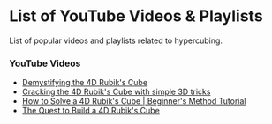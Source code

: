# List of YouTube Videos & Playlists

List of popular videos and playlists related to hypercubing.

### YouTube Videos
- [Demystifying the 4D Rubik's Cube](https://www.youtube.com/watch?v=kXnYVNoE6u8)
- [Cracking the 4D Rubik's Cube with simple 3D tricks](https://www.youtube.com/watch?v=yhPH1369OWc)
- [How to Solve a 4D Rubik's Cube | Beginner's Method Tutorial](https://www.youtube.com/watch?v=h4n_QdZGXf8)
- [The Quest to Build a 4D Rubik's Cube](https://www.youtube.com/watch?v=QTc-rG-nunA)
